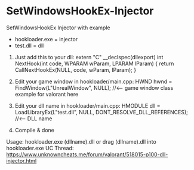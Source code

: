 # SetWindowsHookEx-Injector
SetWindowsHookEx Injector with example

- hookloader.exe = injector
- test.dll = dll


1. Just add this to your dll:
extern "C" __declspec(dllexport) int NextHook(int code, WPARAM wParam, LPARAM lParam) {
	return CallNextHookEx(NULL, code, wParam, lParam);
}

2. Edit your game window in hookloader/main.cpp:
HWND hwnd = FindWindow(L"UnrealWindow", NULL); //<-- game window class example for valorant here

3. Edit your dll name in hookloader/main.cpp:
HMODULE dll = LoadLibraryEx(L"test.dll", NULL, DONT_RESOLVE_DLL_REFERENCES); //<-- DLL name

4. Compile & done

Usage: hookloader.exe (dllname).dll or drag (dllname).dll into hookloader.exe
UC Thread: https://www.unknowncheats.me/forum/valorant/518015-p100-dll-injector.html

